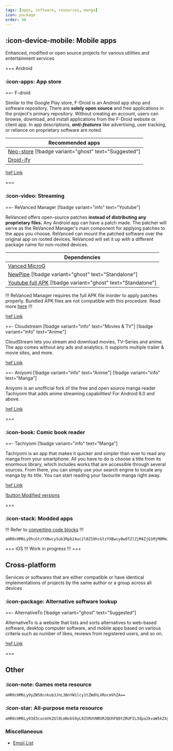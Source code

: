 ```yaml
---
tags: [apps, software, resources, manga]
icon: package
order: 98
---
```


## :icon-device-mobile: Mobile apps

Enhanced, modified or open source projects for various utilities and entertainment services

+++ Android

### :icon-apps: App store

==- F-droid

Similar to the Google Play store, F-Droid is an Android app shop and software repository. There are **solely open source** and free applications in the project's primary repository. Without creating an account, users can browse, download, and install applications from the F-Droid website or client app. In app descriptions, **_anti-features_** like advertising, user tracking, or reliance on proprietary software are noted.

| **Recommended apps**                                                                                |
| --------------------------------------------------------------------------------------------------- |
| [Neo-store](https://github.com/NeoApplications/Neo-Store) [!badge variant="ghost" text="Suggested"] |
| [Droid-ify](https://github.com/Iamlooker/Droid-ify)                                                 |

[!ref Link](https://f-droid.org/)

===

### :icon-video: Streaming

==- ReVanced Manager [!badge variant="info" text="Youtube"]

ReVanced offers open-source patches **instead of distributing any proprietary files.** Any Android app can have a patch made. The patcher will serve as the ReVanced Manager's main component for applying patches to the apps you choose. ReVanced can mount the patched software over the original app on rooted devices. ReVanced will set it up with a different package name for non-rooted devices.

| **Dependencies**                                                                                                 |
| ---------------------------------------------------------------------------------------------------------------- |
| [Vanced MicroG](https://github.com/TeamVanced/VancedMicroG/releases)                                             |
| [NewPipe](https://newpipe.net/) [!badge variant="ghost" text="Standalone"]                                       |
| [Youtube full APK](https://www.apkmirror.com/apk/google-inc/youtube/) [!badge variant="ghost" text="Standalone"] |

!!!
ReVanced Manager requires the full APK file inorder to apply patches properly. Bundled APK files are not compatible with this procedure. Read more [here](https://stackoverflow.com/a/53396721/15084158)
!!!

[!ref Link](https://github.com/revanced/revanced-manager)

==- Cloudstream [!badge variant="info" text="Movies & TV"] [!badge variant="info" text="Anime"]

CloudStream lets you stream and download movies, TV-Series and anime. The app comes without any ads and analytics. It supports multiple trailer & movie sites, and more.

[!ref Link](https://github.com/recloudstream/cloudstream)

==- Aniyomi [!badge variant="info" text="Anime"] [!badge variant="info" text="Manga"]

Aniyomi is an unofficial fork of the free and open source manga reader Tachiyomi that adds anime streaming capabilities! For Android 6.0 and above.

[!ref Link](https://aniyomi.jmir.xyz/)

===

### :icon-book: Comic book reader

==- Tachiyomi [!badge variant="info" text="Manga"]

Tachiyomi is an app that makes it quicker and simpler than ever to read any manga from your smartphone. All you have to do is choose a title from its enormous library, which includes works that are accessible through several sources. From there, you can simply use your search engine to locate any manga by its title. You can start reading your favourite manga right away.

[!ref Link](https://tachiyomi.org/)

[!button Modified versions](https://gitpop2.vercel.app/tachiyomiorg/tachiyomi)

===

### :icon-stack: Modded apps

!!!
Refer to [converting code blocks](/guides/getting-started/#converting-code-blocks)
!!!

```
aHR0cHM6Ly9hcGtzYXBwcy5ub3Rpb24uc2l0ZS9hcGtzYXBwcy8wOTZlZjM4ZjQ1MjM0MmJhOTliNGUxNTA5YTQ0OTcyOT92PTk5NzAzNjBiNDQzNjQzNzg5YzMzM2JkMmM3MTgwMDA5
```

+++ iOS
!!!
Work in progress
!!!
+++

## Cross-platform

Services or softwares that are either compatible or have identical implementations of projects by the same author or a group across all devices

### :icon-package: Alternative software lookup

==- AlternativeTo [!badge variant="ghost" text="Suggested"]

AlternativeTo is a website that lists and sorts alternatives to web-based software, desktop computer software, and mobile apps based on various criteria such as number of likes, reviews from registered users, and so on.

[!ref Link](https://alternativeto.net/)

===

## Other

### :icon-note: Games meta resource

```
aHR0cHM6Ly9yZW50cnkub3JnL3BnYW1lcy1tZWdhLXRocmVhZA==
```

### :icon-star: All-purpose meta resource

```
aHR0cHM6Ly93d3cucmVkZGl0LmNvbS9yL0ZSRUVNRURJQUhFQ0tZRUFIL3dpa2kvaW5kZXgv
```

### Miscellaneous

- [Emoji List](https://unicode.org/emoji/charts/emoji-list.html)

